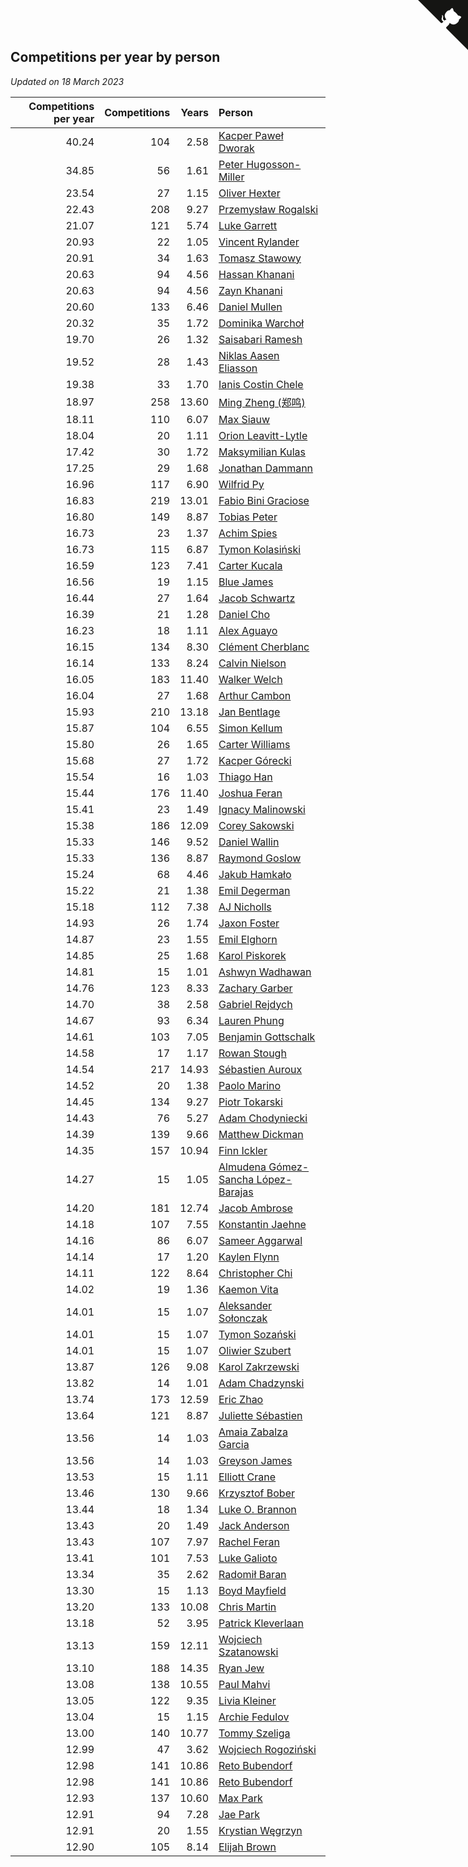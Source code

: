 ## Competitions per year by person

*Updated on 18 March 2023*

| Competitions per year | Competitions | Years | Person |
| ---: | ---: | ---: | :--- |
| 40.24 | 104 | 2.58 | [Kacper Paweł Dworak](https://www.worldcubeassociation.org/persons/2020DWOR01) |
| 34.85 | 56 | 1.61 | [Peter Hugosson-Miller](https://www.worldcubeassociation.org/persons/2021HUGO01) |
| 23.54 | 27 | 1.15 | [Oliver Hexter](https://www.worldcubeassociation.org/persons/2022HEXT01) |
| 22.43 | 208 | 9.27 | [Przemysław Rogalski](https://www.worldcubeassociation.org/persons/2013ROGA02) |
| 21.07 | 121 | 5.74 | [Luke Garrett](https://www.worldcubeassociation.org/persons/2017GARR05) |
| 20.93 | 22 | 1.05 | [Vincent Rylander](https://www.worldcubeassociation.org/persons/2022RYLA01) |
| 20.91 | 34 | 1.63 | [Tomasz Stawowy](https://www.worldcubeassociation.org/persons/2021STAW01) |
| 20.63 | 94 | 4.56 | [Hassan Khanani](https://www.worldcubeassociation.org/persons/2018KHAN26) |
| 20.63 | 94 | 4.56 | [Zayn Khanani](https://www.worldcubeassociation.org/persons/2018KHAN28) |
| 20.60 | 133 | 6.46 | [Daniel Mullen](https://www.worldcubeassociation.org/persons/2016MULL04) |
| 20.32 | 35 | 1.72 | [Dominika Warchoł](https://www.worldcubeassociation.org/persons/2021WARC01) |
| 19.70 | 26 | 1.32 | [Saisabari Ramesh](https://www.worldcubeassociation.org/persons/2021RAME01) |
| 19.52 | 28 | 1.43 | [Niklas Aasen Eliasson](https://www.worldcubeassociation.org/persons/2021ELIA01) |
| 19.38 | 33 | 1.70 | [Ianis Costin Chele](https://www.worldcubeassociation.org/persons/2021CHEL01) |
| 18.97 | 258 | 13.60 | [Ming Zheng (郑鸣)](https://www.worldcubeassociation.org/persons/2009ZHEN11) |
| 18.11 | 110 | 6.07 | [Max Siauw](https://www.worldcubeassociation.org/persons/2017SIAU02) |
| 18.04 | 20 | 1.11 | [Orion Leavitt-Lytle](https://www.worldcubeassociation.org/persons/2022LEAV01) |
| 17.42 | 30 | 1.72 | [Maksymilian Kulas](https://www.worldcubeassociation.org/persons/2021KULA02) |
| 17.25 | 29 | 1.68 | [Jonathan Dammann](https://www.worldcubeassociation.org/persons/2021DAMM01) |
| 16.96 | 117 | 6.90 | [Wilfrid Py](https://www.worldcubeassociation.org/persons/2016PYWI01) |
| 16.83 | 219 | 13.01 | [Fabio Bini Graciose](https://www.worldcubeassociation.org/persons/2010GRAC02) |
| 16.80 | 149 | 8.87 | [Tobias Peter](https://www.worldcubeassociation.org/persons/2014PETE03) |
| 16.73 | 23 | 1.37 | [Achim Spies](https://www.worldcubeassociation.org/persons/2021SPIE01) |
| 16.73 | 115 | 6.87 | [Tymon Kolasiński](https://www.worldcubeassociation.org/persons/2016KOLA02) |
| 16.59 | 123 | 7.41 | [Carter Kucala](https://www.worldcubeassociation.org/persons/2015KUCA01) |
| 16.56 | 19 | 1.15 | [Blue James](https://www.worldcubeassociation.org/persons/2022JAME01) |
| 16.44 | 27 | 1.64 | [Jacob Schwartz](https://www.worldcubeassociation.org/persons/2021SCHW01) |
| 16.39 | 21 | 1.28 | [Daniel Cho](https://www.worldcubeassociation.org/persons/2021CHOD01) |
| 16.23 | 18 | 1.11 | [Alex Aguayo](https://www.worldcubeassociation.org/persons/2022AGUA01) |
| 16.15 | 134 | 8.30 | [Clément Cherblanc](https://www.worldcubeassociation.org/persons/2014CHER05) |
| 16.14 | 133 | 8.24 | [Calvin Nielson](https://www.worldcubeassociation.org/persons/2014NIEL03) |
| 16.05 | 183 | 11.40 | [Walker Welch](https://www.worldcubeassociation.org/persons/2011WELC01) |
| 16.04 | 27 | 1.68 | [Arthur Cambon](https://www.worldcubeassociation.org/persons/2021CAMB01) |
| 15.93 | 210 | 13.18 | [Jan Bentlage](https://www.worldcubeassociation.org/persons/2010BENT01) |
| 15.87 | 104 | 6.55 | [Simon Kellum](https://www.worldcubeassociation.org/persons/2016KELL12) |
| 15.80 | 26 | 1.65 | [Carter Williams](https://www.worldcubeassociation.org/persons/2021WILL06) |
| 15.68 | 27 | 1.72 | [Kacper Górecki](https://www.worldcubeassociation.org/persons/2021GORE01) |
| 15.54 | 16 | 1.03 | [Thiago Han](https://www.worldcubeassociation.org/persons/2022HANT01) |
| 15.44 | 176 | 11.40 | [Joshua Feran](https://www.worldcubeassociation.org/persons/2011FERA01) |
| 15.41 | 23 | 1.49 | [Ignacy Malinowski](https://www.worldcubeassociation.org/persons/2021MALI02) |
| 15.38 | 186 | 12.09 | [Corey Sakowski](https://www.worldcubeassociation.org/persons/2011SAKO01) |
| 15.33 | 146 | 9.52 | [Daniel Wallin](https://www.worldcubeassociation.org/persons/2013WALL03) |
| 15.33 | 136 | 8.87 | [Raymond Goslow](https://www.worldcubeassociation.org/persons/2014GOSL01) |
| 15.24 | 68 | 4.46 | [Jakub Hamkało](https://www.worldcubeassociation.org/persons/2018HAMK01) |
| 15.22 | 21 | 1.38 | [Emil Degerman](https://www.worldcubeassociation.org/persons/2021DEGE01) |
| 15.18 | 112 | 7.38 | [AJ Nicholls](https://www.worldcubeassociation.org/persons/2015NICH04) |
| 14.93 | 26 | 1.74 | [Jaxon Foster](https://www.worldcubeassociation.org/persons/2021FOST01) |
| 14.87 | 23 | 1.55 | [Emil Elghorn](https://www.worldcubeassociation.org/persons/2021ELGH01) |
| 14.85 | 25 | 1.68 | [Karol Piskorek](https://www.worldcubeassociation.org/persons/2021PISK01) |
| 14.81 | 15 | 1.01 | [Ashwyn Wadhawan](https://www.worldcubeassociation.org/persons/2022WADH02) |
| 14.76 | 123 | 8.33 | [Zachary Garber](https://www.worldcubeassociation.org/persons/2014GARB01) |
| 14.70 | 38 | 2.58 | [Gabriel Rejdych](https://www.worldcubeassociation.org/persons/2020REJD01) |
| 14.67 | 93 | 6.34 | [Lauren Phung](https://www.worldcubeassociation.org/persons/2016PHUN02) |
| 14.61 | 103 | 7.05 | [Benjamin Gottschalk](https://www.worldcubeassociation.org/persons/2016GOTT01) |
| 14.58 | 17 | 1.17 | [Rowan Stough](https://www.worldcubeassociation.org/persons/2022STOU01) |
| 14.54 | 217 | 14.93 | [Sébastien Auroux](https://www.worldcubeassociation.org/persons/2008AURO01) |
| 14.52 | 20 | 1.38 | [Paolo Marino](https://www.worldcubeassociation.org/persons/2021MARI04) |
| 14.45 | 134 | 9.27 | [Piotr Tokarski](https://www.worldcubeassociation.org/persons/2013TOKA01) |
| 14.43 | 76 | 5.27 | [Adam Chodyniecki](https://www.worldcubeassociation.org/persons/2017CHOD02) |
| 14.39 | 139 | 9.66 | [Matthew Dickman](https://www.worldcubeassociation.org/persons/2013DICK01) |
| 14.35 | 157 | 10.94 | [Finn Ickler](https://www.worldcubeassociation.org/persons/2012ICKL01) |
| 14.27 | 15 | 1.05 | [Almudena Gómez-Sancha López-Barajas](https://www.worldcubeassociation.org/persons/2022GOME03) |
| 14.20 | 181 | 12.74 | [Jacob Ambrose](https://www.worldcubeassociation.org/persons/2010AMBR01) |
| 14.18 | 107 | 7.55 | [Konstantin Jaehne](https://www.worldcubeassociation.org/persons/2015JAEH01) |
| 14.16 | 86 | 6.07 | [Sameer Aggarwal](https://www.worldcubeassociation.org/persons/2017AGGA01) |
| 14.14 | 17 | 1.20 | [Kaylen Flynn](https://www.worldcubeassociation.org/persons/2022FLYN01) |
| 14.11 | 122 | 8.64 | [Christopher Chi](https://www.worldcubeassociation.org/persons/2014CHIC01) |
| 14.02 | 19 | 1.36 | [Kaemon Vita](https://www.worldcubeassociation.org/persons/2021VITA01) |
| 14.01 | 15 | 1.07 | [Aleksander Sołonczak](https://www.worldcubeassociation.org/persons/2022SOLO01) |
| 14.01 | 15 | 1.07 | [Tymon Sozański](https://www.worldcubeassociation.org/persons/2022SOZA01) |
| 14.01 | 15 | 1.07 | [Oliwier Szubert](https://www.worldcubeassociation.org/persons/2022SZUB01) |
| 13.87 | 126 | 9.08 | [Karol Zakrzewski](https://www.worldcubeassociation.org/persons/2014ZAKR01) |
| 13.82 | 14 | 1.01 | [Adam Chadzynski](https://www.worldcubeassociation.org/persons/2022CHAD02) |
| 13.74 | 173 | 12.59 | [Eric Zhao](https://www.worldcubeassociation.org/persons/2010ZHAO19) |
| 13.64 | 121 | 8.87 | [Juliette Sébastien](https://www.worldcubeassociation.org/persons/2014SEBA01) |
| 13.56 | 14 | 1.03 | [Amaia Zabalza Garcia](https://www.worldcubeassociation.org/persons/2022GARC03) |
| 13.56 | 14 | 1.03 | [Greyson James](https://www.worldcubeassociation.org/persons/2022JAME02) |
| 13.53 | 15 | 1.11 | [Elliott Crane](https://www.worldcubeassociation.org/persons/2022CRAN01) |
| 13.46 | 130 | 9.66 | [Krzysztof Bober](https://www.worldcubeassociation.org/persons/2013BOBE01) |
| 13.44 | 18 | 1.34 | [Luke O. Brannon](https://www.worldcubeassociation.org/persons/2021BRAN02) |
| 13.43 | 20 | 1.49 | [Jack Anderson](https://www.worldcubeassociation.org/persons/2021ANDE05) |
| 13.43 | 107 | 7.97 | [Rachel Feran](https://www.worldcubeassociation.org/persons/2015FERA01) |
| 13.41 | 101 | 7.53 | [Luke Galioto](https://www.worldcubeassociation.org/persons/2015GALI02) |
| 13.34 | 35 | 2.62 | [Radomił Baran](https://www.worldcubeassociation.org/persons/2020BARA02) |
| 13.30 | 15 | 1.13 | [Boyd Mayfield](https://www.worldcubeassociation.org/persons/2022MAYF01) |
| 13.20 | 133 | 10.08 | [Chris Martin](https://www.worldcubeassociation.org/persons/2013MART03) |
| 13.18 | 52 | 3.95 | [Patrick Kleverlaan](https://www.worldcubeassociation.org/persons/2019KLEV01) |
| 13.13 | 159 | 12.11 | [Wojciech Szatanowski](https://www.worldcubeassociation.org/persons/2011SZAT01) |
| 13.10 | 188 | 14.35 | [Ryan Jew](https://www.worldcubeassociation.org/persons/2008JEWR01) |
| 13.08 | 138 | 10.55 | [Paul Mahvi](https://www.worldcubeassociation.org/persons/2012MAHV01) |
| 13.05 | 122 | 9.35 | [Livia Kleiner](https://www.worldcubeassociation.org/persons/2013KLEI03) |
| 13.04 | 15 | 1.15 | [Archie Fedulov](https://www.worldcubeassociation.org/persons/2022FEDU01) |
| 13.00 | 140 | 10.77 | [Tommy Szeliga](https://www.worldcubeassociation.org/persons/2012SZEL01) |
| 12.99 | 47 | 3.62 | [Wojciech Rogoziński](https://www.worldcubeassociation.org/persons/2019ROGO04) |
| 12.98 | 141 | 10.86 | [Reto Bubendorf](https://www.worldcubeassociation.org/persons/2012BUBE01) |
| 12.98 | 141 | 10.86 | [Reto Bubendorf](https://www.worldcubeassociation.org/persons/2012BUBE01) |
| 12.93 | 137 | 10.60 | [Max Park](https://www.worldcubeassociation.org/persons/2012PARK03) |
| 12.91 | 94 | 7.28 | [Jae Park](https://www.worldcubeassociation.org/persons/2015PARK24) |
| 12.91 | 20 | 1.55 | [Krystian Węgrzyn](https://www.worldcubeassociation.org/persons/2021WEGR01) |
| 12.90 | 105 | 8.14 | [Elijah Brown](https://www.worldcubeassociation.org/persons/2015BROW03) |


<a href="https://github.com/jonatanklosko/wca_statistics" class="github-corner" aria-label="View source on Github"><svg width="80" height="80" viewBox="0 0 250 250" style="fill:#151513; color:#fff; position: absolute; top: 0; border: 0; right: 0;" aria-hidden="true"><path d="M0,0 L115,115 L130,115 L142,142 L250,250 L250,0 Z"></path><path d="M128.3,109.0 C113.8,99.7 119.0,89.6 119.0,89.6 C122.0,82.7 120.5,78.6 120.5,78.6 C119.2,72.0 123.4,76.3 123.4,76.3 C127.3,80.9 125.5,87.3 125.5,87.3 C122.9,97.6 130.6,101.9 134.4,103.2" fill="currentColor" style="transform-origin: 130px 106px;" class="octo-arm"></path><path d="M115.0,115.0 C114.9,115.1 118.7,116.5 119.8,115.4 L133.7,101.6 C136.9,99.2 139.9,98.4 142.2,98.6 C133.8,88.0 127.5,74.4 143.8,58.0 C148.5,53.4 154.0,51.2 159.7,51.0 C160.3,49.4 163.2,43.6 171.4,40.1 C171.4,40.1 176.1,42.5 178.8,56.2 C183.1,58.6 187.2,61.8 190.9,65.4 C194.5,69.0 197.7,73.2 200.1,77.6 C213.8,80.2 216.3,84.9 216.3,84.9 C212.7,93.1 206.9,96.0 205.4,96.6 C205.1,102.4 203.0,107.8 198.3,112.5 C181.9,128.9 168.3,122.5 157.7,114.1 C157.9,116.9 156.7,120.9 152.7,124.9 L141.0,136.5 C139.8,137.7 141.6,141.9 141.8,141.8 Z" fill="currentColor" class="octo-body"></path></svg></a><style>.github-corner:hover .octo-arm{animation:octocat-wave 560ms ease-in-out}@keyframes octocat-wave{0%,100%{transform:rotate(0)}20%,60%{transform:rotate(-25deg)}40%,80%{transform:rotate(10deg)}}@media (max-width:500px){.github-corner:hover .octo-arm{animation:none}.github-corner .octo-arm{animation:octocat-wave 560ms ease-in-out}}</style>
